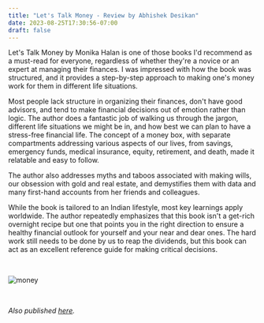 ```yaml
---
title: "Let's Talk Money - Review by Abhishek Desikan"
date: 2023-08-25T17:30:56-07:00
draft: false
---
```


Let's Talk Money by Monika Halan is one of those books I'd recommend as a must-read for everyone, regardless of whether they're a novice or an expert at managing their finances. I was impressed with how the book was structured, and it provides a step-by-step approach to making one's money work for them in different life situations.

Most people lack structure in organizing their finances, don't have good advisors, and tend to make financial decisions out of emotion rather than logic. The author does a fantastic job of walking us through the jargon, different life situations we might be in, and how best we can plan to have a stress-free financial life. The concept of a money box, with separate compartments addressing various aspects of our lives, from savings, emergency funds, medical insurance, equity, retirement, and death, made it relatable and easy to follow.

The author also addresses myths and taboos associated with making wills, our obsession with gold and real estate, and demystifies them with data and many first-hand accounts from her friends and colleagues. 

While the book is tailored to an Indian lifestyle, most key learnings apply worldwide. The author repeatedly emphasizes that this book isn't a get-rich overnight recipe but one that points you in the right direction to ensure a healthy financial outlook for yourself and your near and dear ones. The hard work still needs to be done by us to reap the dividends, but this book can act as an excellent reference guide for making critical decisions. 

&nbsp;&nbsp;

![money](/money.jpg)

&nbsp;&nbsp;

*Also published [here](https://www.goodreads.com/review/show/5728754905).*